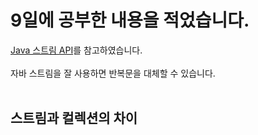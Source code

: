 # 9일에 공부한 내용을 적었습니다.

<a href="http://iloveulhj.github.io/posts/java/java-stream-api.html" target="_blank">Java 스트림 API</a>를 참고하였습니다.<br><br>
자바 스트림을 잘 사용하면 반복문을 대체할 수 있습니다.<br><br>
## 스트림과 컬렉션의 차이
